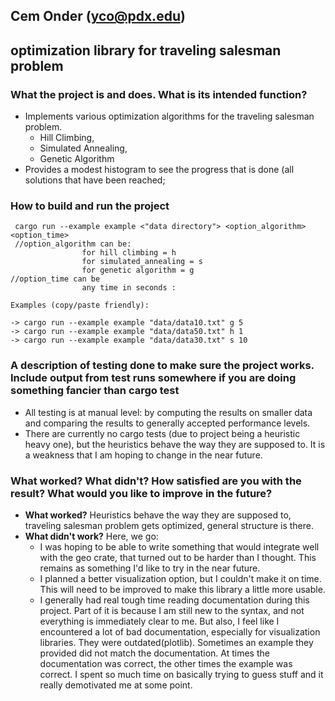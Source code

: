 ## Cem Onder (yco@pdx.edu)

## optimization library for traveling salesman problem


### What the project is and does. What is its intended function?

- Implements various optimization algorithms for the traveling salesman problem.  
    - Hill Climbing, 
    - Simulated Annealing, 
    - Genetic Algorithm 
- Provides a modest histogram to see the progress that is done (all solutions that have been reached;

### How to build and run the project

     cargo run --example example <"data directory"> <option_algorithm> <option_time>
     //option_algorithm can be:
                    for hill climbing = h
                    for simulated_annealing = s
                    for genetic algorithm = g
    //option_time can be
                    any time in seconds : 
    
    Examples (copy/paste friendly):

    -> cargo run --example example "data/data10.txt" g 5
    -> cargo run --example example "data/data50.txt" h 1
    -> cargo run --example example "data/data30.txt" s 10


### A description of testing done to make sure the project works. Include output from test runs somewhere if you are doing something fancier than cargo test

- All testing is at manual level:  by computing the results on smaller data and comparing the results to generally accepted performance levels.
- There are currently no cargo tests (due to project being a heuristic heavy one), but the heuristics behave the way they are supposed to. It is a weakness that I am hoping to change in the near future.
 

### What worked? What didn't? How satisfied are you with the result? What would you like to improve in the future?

- **What worked?** Heuristics behave the way they are supposed to, traveling salesman problem gets optimized, general structure is there.
- **What didn't work?** Here, we go:
    - I was hoping to be able to write something that would integrate well with the geo crate, that turned out to be harder than I thought. This remains as something I'd like to try in the near future.
    - I planned a better visualization option, but I couldn't make it on time. This will need to be improved to make this library a little more usable.
    - I generally had real tough time reading documentation during this project. Part of it is because I am still new to the syntax, and not everything is immediately clear to me. But also, I feel like I encountered a lot of bad documentation, especially for visualization libraries. They were outdated(plotlib). Sometimes an example they provided did not match the documentation. At times the documentation was correct, the other times the example was correct. I spent so much time on basically trying to guess stuff and it really demotivated me at some point.  


